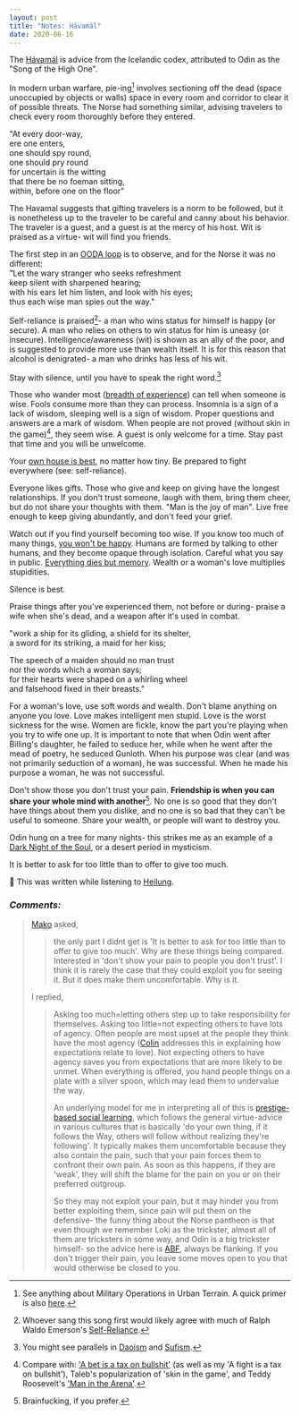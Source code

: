 ```yaml
---
layout: post
title: "Notes: Hávamál"
date: 2020-06-16
---
```


The [Hávamál](https://www.pitt.edu/~dash/havamal.html) is advice from the Icelandic codex, attributed to Odin as the "Song of the High One". 

In modern urban warfare, pie-ing[^1] involves sectioning off the dead (space unoccupied by objects or walls) space in every room and corridor to clear it of possible threats. The Norse had something similar, advising travelers to check every room thoroughly before they entered.

"At every door-way,  
ere one enters,  
one should spy round,  
one should pry round  
for uncertain is the witting  
that there be no foeman sitting,  
within, before one on the floor"

The Havamal suggests that gifting travelers is a norm to be followed, but it is nonetheless up to the traveler to be careful and canny about his behavior. The traveler is a guest, and a guest is at the mercy of his host. Wit is praised as a virtue- wit will find you friends.  

The first step in an [OODA loop](https://en.wikipedia.org/wiki/OODA_loop) is to observe, and for the Norse it was no different:  
"Let the wary stranger who seeks refreshment  
keep silent with sharpened hearing;  
with his ears let him listen, and look with his eyes;  
thus each wise man spies out the way."  

Self-reliance is praised[^2]- a man who wins status for himself is happy (or secure). A man who relies on others to win status for him is uneasy (or insecure). Intelligence/awareness (wit) is shown as an ally of the poor, and is suggested to provide more use than wealth itself. It is for this reason that alcohol is denigrated- a man who drinks has less of his wit.  

Stay with silence, until you have to speak the right word.[^3]

Those who wander most ([breadth of experience](https://youtu.be/nJoImhNTvA8)) can tell when someone is wise. Fools consume more than they can process. Insomnia is a sign of a lack of wisdom, sleeping well is a sign of wisdom. Proper questions and answers are a mark of wisdom. When people are not proved (without skin in the game)[^4], they seem wise. A guest is only welcome for a time. Stay past that time and you will be unwelcome.  

Your [own house is best](https://en.wikipedia.org/wiki/Castle_doctrine#In_the_early_United_States), no matter how tiny. Be prepared to fight everywhere (see: self-reliance).  

Everyone likes gifts. Those who give and keep on giving have the longest relationships. If you don't trust someone, laugh with them, bring them cheer, but do not share your thoughts with them. "Man is the joy of man". Live free enough to keep giving abundantly, and don't feed your grief.  

Watch out if you find yourself becoming too wise. If you know too much of many things, [you won't be happy](https://en.wikipedia.org/wiki/Intellectual_giftedness#Social_and_emotional_issues). Humans are formed by talking to other humans, and they become opaque through isolation. Careful what you say in public. [Everything dies but memory](https://youtu.be/ByvtBQoCbGE). Wealth or a woman's love multiplies stupidities.  

Silence is best.  

Praise things after you've experienced them, not before or during- praise a wife when she's dead, and a weapon after it's used in combat.  

"work a ship for its gliding, a shield for its shelter,  
a sword for its striking, a maid for her kiss;   

The speech of a maiden should no man trust  
nor the words which a woman says;  
for their hearts were shaped on a whirling wheel  
and falsehood fixed in their breasts."  

For a woman's love, use soft words and wealth. Don't blame anything on anyone you love. Love makes intelligent men stupid. Love is the worst sickness for the wise. Women are fickle, know the part you're playing when you try to wife one up. It is important to note that when Odin went after Billing's daughter, he failed to seduce her, while when he went after the mead of poetry, he seduced Gunloth. When his purpose was clear (and was not primarily seduction of a woman), he was successful. When he made his purpose a woman, he was not successful.


Don't show those you don't trust your pain. __Friendship is when you can share your whole mind with another__[^5]. No one is so good that they don't have things about them you dislike, and no one is so bad that they can't be useful to someone. Share your wealth, or people will want to destroy you.  

Odin hung on a tree for many nights- this strikes me as an example of a [Dark Night of the Soul](https://en.wikipedia.org/wiki/Existential_crisis), or a desert period in mysticism.  

It is better to ask for too little than to offer to give too much.  

&#127932; This was written while listening to [Heilung](https://heilung.bandcamp.com/).

### _Comments:_  

> [Mako](http://aboutmako.makopool.com/) asked, 
>> the only part I didnt get is 'It is better to ask for too little than to offer to give too much'. Why are these things being compared. Interested in 'don't show your pain to people you don't trust'. I think it is rarely the case that they could exploit you for seeing it. But it does make them uncomfortable. Why is it.  
>
> I replied, 
>> Asking too much=letting others step up to take responsibility for themselves. Asking too little=not expecting others to have lots of agency. Often people are most upset at the people they think have the most agency ([Colin](https://twitter.com/cpopell) addresses this in explaining how expectations relate to love). Not expecting others to have agency saves you from expectations that are more likely to be unmet. When everything is offered, you hand people things on a plate with a silver spoon, which may lead them to undervalue the way.  
>>
>> An underlying model for me in interpreting all of this is [prestige-based social learning](https://deepblue.lib.umich.edu/bitstream/handle/2027.42/35640/b2014270.0001.001.pdf?sequence=2), which follows the general virtue-advice in various cultures that is basically 'do your own thing, if it follows the Way, others will follow without realizing they're following'. It typically makes them uncomfortable because they also contain the pain, such that your pain forces them to confront their own pain. As soon as this happens, if they are 'weak', they will shift the blame for the pain on you or on their preferred outgroup.  
>>
>> So they may not exploit your pain, but it may hinder you from better exploiting them, since pain will put them on the defensive- the funny thing about the Norse pantheon is that even though we remember Loki as the trickster, almost all of them are tricksters in some way, and Odin is a big trickster himself- so the advice here is [ABF](https://en.wikipedia.org/wiki/Maneuver_warfare), always be flanking. If you don't trigger their pain, you leave some moves open to you that would otherwise be closed to you.

[^1]: See anything about Military Operations in Urban Terrain. A quick primer is also [here](https://tgace.wordpress.com/category/tactical-preschool/).
[^2]: Whoever sang this song first would likely agree with much of Ralph Waldo Emerson's [Self-Reliance](https://www.gutenberg.org/files/16643/16643-h/16643-h.htm#SELF-RELIANCE).
[^3]: You might see parallels in [Daoism](https://ttc.tasuki.org/display:Code:gff,sm,jhmd,jc,rh) and [Sufism](https://www.azquotes.com/author/12768-Rumi/tag/silence).
[^4]: Compare with: ['A bet is a tax on bullshit'](http://mason.gmu.edu/~rhanson/futarchy.pdf) (as well as my 'A fight is a tax on bullshit'), Taleb's popularization of 'skin in the game', and Teddy Roosevelt's ['Man in the Arena'](https://en.wikipedia.org/wiki/Citizenship_in_a_Republic). 
[^5]: Brainfucking, if you prefer.


